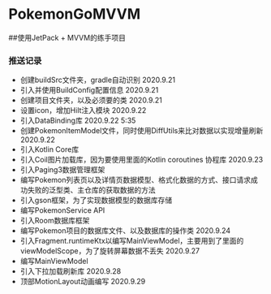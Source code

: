 # PokemonGoMVVM
##使用JetPack + MVVM的练手项目

### 推送记录
- 创建buildSrc文件夹，gradle自动识别 2020.9.21
- 引入并使用BuildConfig配置信息  2020.9.21
- 创建项目文件夹，以及必须要的类 2020.9.21
- 设置icon，增加Hilt注入模块 2020.9.22
- 引入DataBinding库 2020.9.22 5:35
- 创建PokemonItemModel文件，同时使用DiffUtils来比对数据以实现增量刷新 2020.9.22
- 引入Kotlin Core库
- 引入Coil图片加载库，因为要使用里面的Kotlin coroutines 协程库 2020.9.23
- 引入Paging3数据管理框架
- 编写Pokemon列表页以及详情页数据模型、格式化数据的方式、接口请求成功失败的泛型类、主仓库的获取数据的方法
- 引入gson框架，为了实现数据模型的数据库存储
- 编写PokemonService API
- 引入Room数据库框架
- 编写Pokemon项目的数据库文件、以及数据库的操作类 2020.9.24
- 引入Fragment.runtimeKtx以编写MainViewModel，主要用到了里面的viewModelScope，为了旋转屏幕数据不丢失 2020.9.27
- 编写MainViewModel
- 引入下拉加载刷新库 2020.9.28
- 顶部MotionLayout动画编写 2020.9.29
